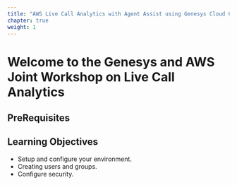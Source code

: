 ```yaml
---
title: "AWS Live Call Analytics with Agent Assist using Genesys Cloud CX Audiohook"
chapter: true
weight: 1
---
```


# Welcome to the Genesys and AWS Joint Workshop on Live Call Analytics

## PreRequisites

## Learning Objectives
- Setup and configure your environment.
- Creating users and groups.
- Configure security.
